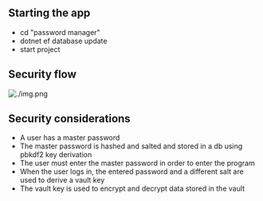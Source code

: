 ﻿## Starting the app

- cd "password manager"
- dotnet ef database update
- start project

## Security flow
![./img.png](img.png)

## Security considerations
- A user has a master password
- The master password is hashed and salted and stored in a db using pbkdf2 key derivation
- The user must enter the master password in order to enter the program
- When the user logs in, the entered password and a different salt are used to derive a vault key
- The vault key is used to encrypt and decrypt data stored in the vault 